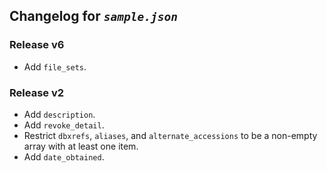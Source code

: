 ## Changelog for *`sample.json`*

### Release v6

* Add `file_sets`.

### Release v2

* Add `description`.
* Add `revoke_detail`.
* Restrict `dbxrefs`, `aliases`, and `alternate_accessions` to be a non-empty array with at least one item.
* Add `date_obtained`.
